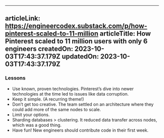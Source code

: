 -----------------------
articleLink: https://engineercodex.substack.com/p/how-pinterest-scaled-to-11-million
articleTitle: How Pinterest scaled to 11 million users with only 6 engineers
createdOn: 2023-10-03T17:43:37.179Z
updatedOn: 2023-10-03T17:43:37.179Z
-----------------------

### Lessons
- Use known, proven technologies. Pinterest’s dive into newer technologies at the time led to issues like data corruption.
- Keep it simple. (A recurring theme!)
- Don’t get too creative. The team settled on an architecture where they could add more of the same nodes to scale.
- Limit your options.
- Sharding databases > clustering. It reduced data transfer across nodes, which was a good thing.
- Have fun! New engineers should contribute code in their first week.


